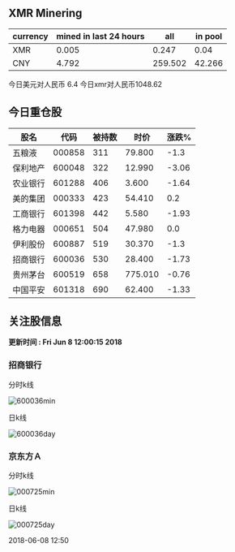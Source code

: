 ## XMR Minering

|currency|mined in last 24 hours|all|in pool|
|---|---|---|---|
|XMR|0.005|0.247|0.04|
|CNY|4.792|259.502|42.266|

今日美元对人民币 6.4	今日xmr对人民币1048.62


## 今日重仓股 

|股名|代码|被持数|时价|涨跌%|
|---|---|---|---|---|
|五粮液|000858|311|79.800|-1.3|
|保利地产|600048|322|12.990|-3.06|
|农业银行|601288|406|3.600|-1.64|
|美的集团|000333|423|54.410|0.2|
|工商银行|601398|442|5.580|-1.93|
|格力电器|000651|504|47.980|0.0|
|伊利股份|600887|519|30.370|-1.3|
|招商银行|600036|530|28.400|-1.73|
|贵州茅台|600519|658|775.010|-0.76|
|中国平安|601318|690|62.400|-1.33|

## 关注股信息
**更新时间 : Fri Jun  8 12:00:15 2018**
### 招商银行 
分时k线

![600036min](http://image.sinajs.cn/newchart/min/n/sh600036.gif)

日k线

![600036day](http://image.sinajs.cn/newchart/daily/n/sh600036.gif)

### 京东方Ａ 
分时k线

![000725min](http://image.sinajs.cn/newchart/min/n/sz000725.gif)

日k线

![000725day](http://image.sinajs.cn/newchart/daily/n/sz000725.gif)

2018-06-08 12:50